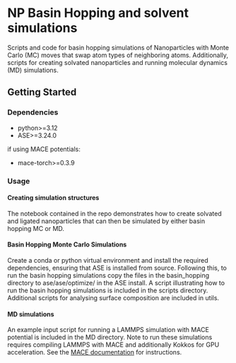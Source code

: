 # NP Basin Hopping and solvent simulations

Scripts and code for basin hopping simulations of Nanoparticles with Monte Carlo (MC) moves that swap atom types of neighboring atoms. Additionally, scripts for creating solvated nanoparticles and running molecular dynamics (MD) simulations.


## Getting Started

### Dependencies

* python>=3.12
* ASE>=3.24.0 

if using MACE potentials:
* mace-torch>=0.3.9

### Usage

#### Creating simulation structures

The notebook contained in the repo demonstrates how to create solvated and ligated nanoparticles that can then be simulated by 
either basin hopping MC or MD.

#### Basin Hopping Monte Carlo Simulations
Create a conda or python virtual environment and install the required dependencies, ensuring that ASE is installed from source. 
Following this, to run the basin hopping simulations copy the files in the basin_hopping directory to ase/ase/optimize/ in the 
ASE install. A script illustrating how to run the basin hopping simulations is included in the scripts directory. Additional scripts 
for analysing surface composition are included in utils.

#### MD simulations

An example input script for running a LAMMPS simulation with MACE potential is included in the MD directory. Note to run these 
simulations requires compiling LAMMPS with MACE and additionally Kokkos for GPU acceleration. See the [MACE documentation](https://mace-docs.readthedocs.io/en/latest/guide/lammps.html) for instructions.


